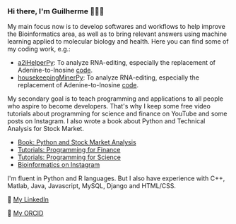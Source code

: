### Hi there, I'm Guilherme :man_technologist::dna:

My main focus now is to develop softwares and workflows to help improve the Bioinformatics area, as well as to bring relevant answers using machine learning applied to molecular biology and health. Here you can find some of my coding work, e.g.:
* [a2iHelperPy](https://www.biorxiv.org/content/10.1101/2024.10.15.618547v1): To analyze RNA-editing, especially the replacement of Adenine-to-Inosine [code](https://github.com/guilhermetabordaribas/a2iHelperPy).
* [housekeepingMinerPy](https://doi.org/10.7910/DVN/PD7KY7): To analyze RNA-editing, especially the replacement of Adenine-to-Inosine [code](https://github.com/guilhermetabordaribas/housekeepingMinerPy).


My secondary goal is to teach programming and applications to all people who aspire to become developers. That's why I keep some free video tutorials about programming for science and finance on YouTube and some posts on Instagram. I also wrote a book about Python and Technical Analysis for Stock Market.

* [Book: Python and Stock Market Analysis](https://www.hotmart.com/product/python-e-analise-tecnica-para-bolsa-de-valores/I66488160M)
* [Tutorials: Programming for Finance](https://www.youtube.com/channel/UCX9926NagPLxyUcSkqDhE_g)
* [Tutorials: Programming for Science](https://www.youtube.com/channel/UCN7ERDQrytJkABbrbRKoFDg)
* [Bioinformatics on Instagram](https://www.instagram.com/sclab.sci)

I'm fluent in Python and R languages. But I also have experience with C++, Matlab, Java, Javascript, MySQL, Django and HTML/CSS.

:briefcase: [My LinkedIn](https://www.linkedin.com/in/guilherme-taborda-ribas-b327834b/)

:briefcase: [My ORCID](https://orcid.org/0000-0002-9752-4411)

<!--
**guilhermetabordaribas/guilhermetabordaribas** is a ✨ _special_ ✨ repository because its `README.md` (this file) appears on your GitHub profile.
https://github.com/ikatyang/emoji-cheat-sheet/blob/master/README.md

I also wrote a book about Python and technical analysis for stock exchange. Please, take a look at the [Book](https://clubedeautores.com.br/livro/python-e-analise-tecnica-para-bolsa-de-valores)

Here are some ideas to get you started:
👋
- 🔭 I’m currently working on ...
- 🌱 I’m currently learning ...
- 👯 I’m looking to collaborate on ...
- 🤔 I’m looking for help with ...
- 💬 Ask me about ...
- 📫 How to reach me: ...
- 😄 Pronouns: ...
- ⚡ Fun fact: ...
-->
